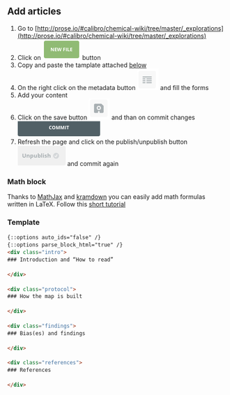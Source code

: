 ## Add articles

1. Go to [http://prose.io/#calibro/chemical-wiki/tree/master/_explorations](http://prose.io/#calibro/chemical-wiki/tree/master/_explorations)
2. Click on ![new_file.png](../media/new_file.png) button
3. Copy and paste the tamplate attached [below](https://github.com/calibro/chemical-wiki/blob/master/_explorations/readme.md#template)
4. On the right click on the metadata button ![metadata.png](../media/metadata.png) and fill the forms
5. Add your content
6. Click on the save button ![save.png](../media/save.png) and than on commit changes ![commit.png](../media/commit.png)
7. Refresh the page and click on the publish/unpublish button ![publish.png](../media/publish.png) and commit again

### Math block
Thanks to [MathJax](https://www.mathjax.org/) and [kramdown](http://kramdown.gettalong.org/) you can easily add math formulas written in LaTeX.
Follow this [short tutorial](http://kramdown.gettalong.org/syntax.html#math-blocks)

### Template
```html
{::options auto_ids="false" /}
{::options parse_block_html="true" /}
<div class="intro">
### Introduction and “How to read”

</div>

<div class="protocol">
### How the map is built

</div>

<div class="findings">
### Bias(es) and findings

</div>

<div class="references">
### References

</div>
```
